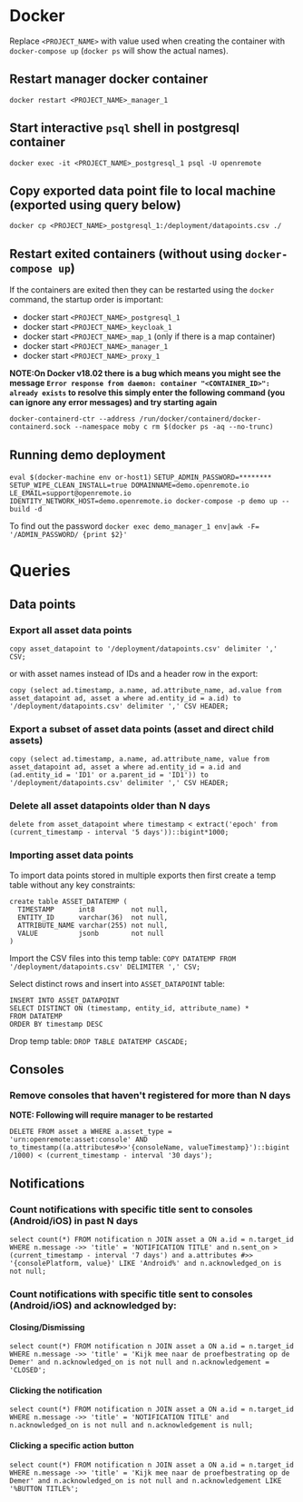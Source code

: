 # Docker
Replace `<PROJECT_NAME>` with value used when creating the container with `docker-compose up` (`docker ps` will show the actual names).
## Restart manager docker container

`docker restart <PROJECT_NAME>_manager_1`

## Start interactive `psql` shell in postgresql container
`docker exec -it <PROJECT_NAME>_postgresql_1 psql -U openremote`

## Copy exported data point file to local machine (exported using query below)
`docker cp <PROJECT_NAME>_postgresql_1:/deployment/datapoints.csv ./`

## Restart exited containers (without using `docker-compose up`)
If the containers are exited then they can be restarted using the `docker` command, the startup order is important:

* docker start `<PROJECT_NAME>_postgresql_1`
* docker start `<PROJECT_NAME>_keycloak_1`
* docker start `<PROJECT_NAME>_map_1` (only if there is a map container)
* docker start `<PROJECT_NAME>_manager_1`
* docker start `<PROJECT_NAME>_proxy_1`

**NOTE:On Docker v18.02 there is a bug which means you might see the message `Error response from daemon: container "<CONTAINER_ID>": already exists` to resolve this simply enter the following command (you can ignore any error messages) and try starting again**

`docker-containerd-ctr --address /run/docker/containerd/docker-containerd.sock --namespace moby c rm $(docker ps -aq --no-trunc)`

## Running demo deployment

`eval $(docker-machine env or-host1)`
`SETUP_ADMIN_PASSWORD=******** SETUP_WIPE_CLEAN_INSTALL=true DOMAINNAME=demo.openremote.io LE_EMAIL=support@openremote.io IDENTITY_NETWORK_HOST=demo.openremote.io docker-compose -p demo up --build -d`

To find out the password
`docker exec demo_manager_1 env|awk -F= '/ADMIN_PASSWORD/ {print $2}'`

# Queries

## Data points
### Export all asset data points
```
copy asset_datapoint to '/deployment/datapoints.csv' delimiter ',' CSV;
```

or with asset names instead of IDs and a header row in the export:
```
copy (select ad.timestamp, a.name, ad.attribute_name, ad.value from asset_datapoint ad, asset a where ad.entity_id = a.id) to '/deployment/datapoints.csv' delimiter ',' CSV HEADER;
```

### Export a subset of asset data points (asset and direct child assets)
```
copy (select ad.timestamp, a.name, ad.attribute_name, value from asset_datapoint ad, asset a where ad.entity_id = a.id and (ad.entity_id = 'ID1' or a.parent_id = 'ID1')) to '/deployment/datapoints.csv' delimiter ',' CSV HEADER;
```

### Delete all asset datapoints older than N days
`delete from asset_datapoint where timestamp < extract('epoch' from (current_timestamp - interval '5 days'))::bigint*1000;`

### Importing asset data points
To import data points stored in multiple exports then first create a temp table without any key constraints:
```
create table ASSET_DATATEMP (
  TIMESTAMP      int8         not null,
  ENTITY_ID      varchar(36)  not null,
  ATTRIBUTE_NAME varchar(255) not null,
  VALUE          jsonb        not null
)
```

Import the CSV files into this temp table:
`COPY DATATEMP FROM '/deployment/datapoints.csv' DELIMITER ',' CSV;`

Select distinct rows and insert into `ASSET_DATAPOINT` table:
```
INSERT INTO ASSET_DATAPOINT
SELECT DISTINCT ON (timestamp, entity_id, attribute_name) *
FROM DATATEMP
ORDER BY timestamp DESC
```

Drop temp table:
`DROP TABLE DATATEMP CASCADE;`

## Consoles

### Remove consoles that haven't registered for more than N days
**NOTE: Following will require manager to be restarted**

`DELETE FROM asset a WHERE a.asset_type = 'urn:openremote:asset:console' AND to_timestamp((a.attributes#>>'{consoleName, valueTimestamp}')::bigint /1000) < (current_timestamp - interval '30 days');`

## Notifications

### Count notifications with specific title sent to consoles (Android/iOS) in past N days

`select count(*) FROM notification n JOIN asset a ON a.id = n.target_id WHERE n.message ->> 'title' = 'NOTIFICATION TITLE' and n.sent_on > (current_timestamp - interval '7 days') and a.attributes #>> '{consolePlatform, value}' LIKE 'Android%' and n.acknowledged_on is not null;`

### Count notifications with specific title sent to consoles (Android/iOS) and acknowledged by:

#### Closing/Dismissing
`select count(*) FROM notification n JOIN asset a ON a.id = n.target_id WHERE n.message ->> 'title' = 'Kijk mee naar de proefbestrating op de Demer' and n.acknowledged_on is not null and n.acknowledgement = 'CLOSED';`

#### Clicking the notification
`select count(*) FROM notification n JOIN asset a ON a.id = n.target_id WHERE n.message ->> 'title' = 'NOTIFICATION TITLE' and n.acknowledged_on is not null and n.acknowledgement is null;`

#### Clicking a specific action button
`select count(*) FROM notification n JOIN asset a ON a.id = n.target_id WHERE n.message ->> 'title' = 'Kijk mee naar de proefbestrating op de Demer' and n.acknowledged_on is not null and n.acknowledgement LIKE '%BUTTON TITLE%';`
